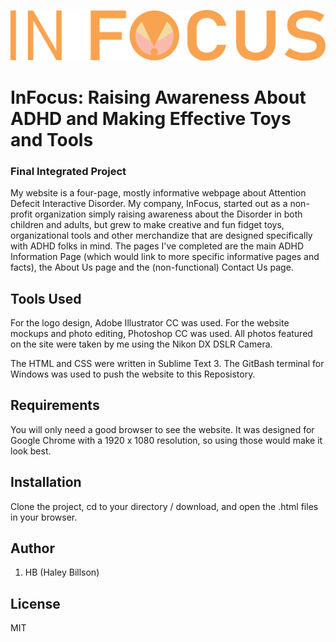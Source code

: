 ![logo]( images/infocus_logo.svg "InFocus")

# InFocus: Raising Awareness About ADHD and Making Effective Toys and Tools 

### Final Integrated Project

My website is a four-page, mostly informative webpage about Attention Defecit Interactive Disorder. My company, InFocus, started out as a non-profit organization simply raising awareness about the Disorder in both children and adults, but grew to make creative and fun fidget toys, organizational tools and other merchandize that are designed specifically with ADHD folks in mind. The pages I've completed are the main ADHD Information Page (which would link to more specific informative pages and facts), the About Us page and the (non-functional) Contact Us page. 

## Tools Used

For the logo design, Adobe Illustrator CC was used. For the website mockups and photo editing, Photoshop CC was used. All photos featured on the site were taken by me using the Nikon DX DSLR Camera. 

The HTML and CSS were written in Sublime Text 3. The GitBash terminal for Windows was used to push the website to this Reposistory. 

## Requirements

You will only need a good browser to see the website. It was designed for Google Chrome with a 1920 x 1080 resolution, so using those would make it look best. 

## Installation

Clone the project, cd to your directory / download, and open the .html files in your browser.

## Author

1. HB (Haley Billson)

## License

MIT
